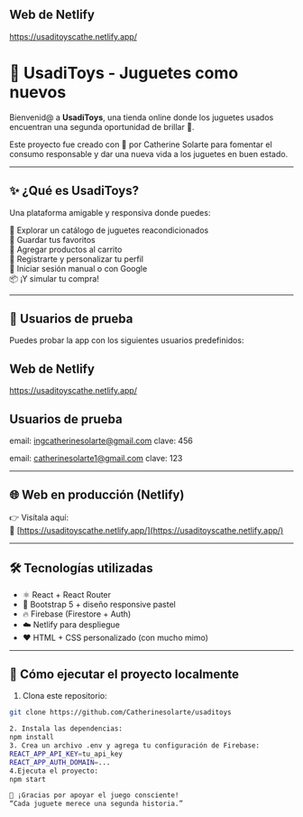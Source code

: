 ## Web de Netlify

https://usaditoyscathe.netlify.app/

# 🧸 UsadiToys - Juguetes como nuevos

Bienvenid@ a **UsadiToys**, una tienda online donde los juguetes usados encuentran una segunda oportunidad de brillar 🌟.

Este proyecto fue creado con 💛 por Catherine Solarte para fomentar el consumo responsable y dar una nueva vida a los juguetes en buen estado.

---

## ✨ ¿Qué es UsadiToys?

Una plataforma amigable y responsiva donde puedes:

🎁 Explorar un catálogo de juguetes reacondicionados  
💌 Guardar tus favoritos  
🛒 Agregar productos al carrito  
👤 Registrarte y personalizar tu perfil  
🔐 Iniciar sesión manual o con Google  
📦 ¡Y simular tu compra!

---

## 🧪 Usuarios de prueba

Puedes probar la app con los siguientes usuarios predefinidos:

## Web de Netlify

https://usaditoyscathe.netlify.app/

## Usuarios de prueba

email: ingcatherinesolarte@gmail.com clave: 456

email: catherinesolarte1@gmail.com clave: 123


---

## 🌐 Web en producción (Netlify)

👉 Visítala aquí:  
🔗 [https://usaditoyscathe.netlify.app/](https://usaditoyscathe.netlify.app/)

---

## 🛠️ Tecnologías utilizadas

- ⚛️ React + React Router
- 🎨 Bootstrap 5 + diseño responsive pastel
- 🔥 Firebase (Firestore + Auth)
- ☁️ Netlify para despliegue
- ❤️ HTML + CSS personalizado (con mucho mimo)

---

## 🚀 Cómo ejecutar el proyecto localmente

1. Clona este repositorio:
```bash
git clone https://github.com/Catherinesolarte/usaditoys

2. Instala las dependencias:
npm install
3. Crea un archivo .env y agrega tu configuración de Firebase:
REACT_APP_API_KEY=tu_api_key
REACT_APP_AUTH_DOMAIN=...
4.Ejecuta el proyecto:
npm start

🐻 ¡Gracias por apoyar el juego consciente!
“Cada juguete merece una segunda historia.”
